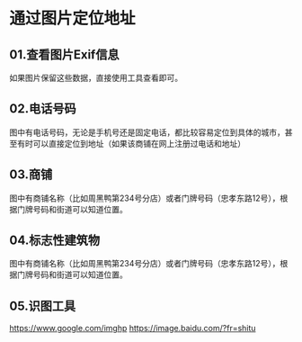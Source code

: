 # 通过图片定位地址

## 01.查看图片Exif信息
如果图片保留这些数据，直接使用工具查看即可。


## 02.电话号码
图中有电话号码，无论是手机号还是固定电话，都比较容易定位到具体的城市，甚至有时可以直接定位到地址（如果该商铺在网上注册过电话和地址）

## 03.商铺
图中有商铺名称（比如周黑鸭第234号分店）或者门牌号码（忠孝东路12号），根据门牌号码和街道可以知道位置。

## 04.标志性建筑物
图中有商铺名称（比如周黑鸭第234号分店）或者门牌号码（忠孝东路12号），根据门牌号码和街道可以知道位置。


## 05.识图工具
https://www.google.com/imghp
https://image.baidu.com/?fr=shitu